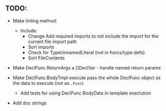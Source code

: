 

## TODO:

* Make linting method:

  * Include:
    * Change Add required imports to not include the import for the current file import path
    * Sort imports
    * Check for TypeUnnamedLiteral (not in funcs/type defs)
    * Sort FileContents

* Make DeclFunc.ReturnArgs a []DeclVar - handle named return params

* Make DeclFunc.BodyTmpl execute pass the whole DeclFunc object as the data to execute (not as `.Func`)

  * Add tests for using DeclFunc.BodyData in template exectution

* Add doc strings


